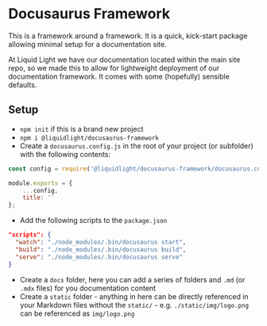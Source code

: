 # Docusaurus Framework

This is a framework around a framework. It is a quick, kick-start package allowing minimal setup for a documentation site.

At Liquid Light we have our documentation located within the main site repo, so we made this to allow for lightweight deployment of our documentation framework. It comes with some (hopefully) sensible defaults.

## Setup

- `npm init` if this is a brand new project
- `npm i @liquidlight/docusaurus-framework`
- Create a `docusaurus.config.js` in the root of your project (or subfolder) with the following contents:

```js
const config = require('@liquidlight/docusaurus-framework/docusaurus.config');

module.exports = {
	...config,
	title: ''
};
```

- Add the following scripts to the `package.json`

```json
"scripts": {
  "watch": "./node_modules/.bin/docusaurus start",
  "build": "./node_modules/.bin/docusaurus build",
  "serve": "./node_modules/.bin/docusaurus serve"
}
```

- Create a `docs` folder, here you can add a series of folders and `.md` (or `.mdx` files) for you documentation content
- Create a `static` folder - anything in here can be directly referenced in your Markdown files without the `static/` - e.g. `./static/img/logo.png` can be referenced as `img/logo.png`
